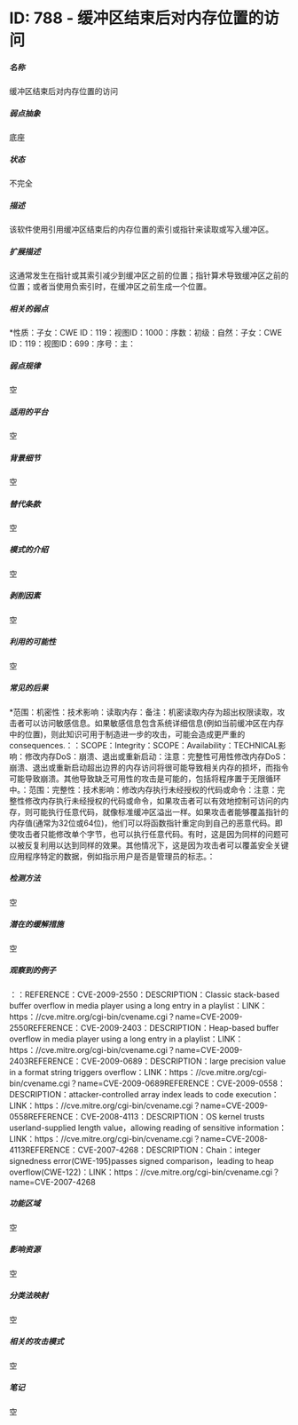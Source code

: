 # ID: 788 - 缓冲区结束后对内存位置的访问
<h5>名称</h5>缓冲区结束后对内存位置的访问
<h5>弱点抽象</h5>底座
<h5>状态</h5>不完全
<h5>描述</h5>该软件使用引用缓冲区结束后的内存位置的索引或指针来读取或写入缓冲区。
<h5>扩展描述</h5>这通常发生在指针或其索引减少到缓冲区之前的位置；指针算术导致缓冲区之前的位置；或者当使用负索引时，在缓冲区之前生成一个位置。
<h5>相关的弱点</h5>*性质：子女：CWE ID：119：视图ID：1000：序数：初级：自然：子女：CWE ID：119：视图ID：699：序号：主：
<h5>弱点规律</h5>空
<h5>适用的平台</h5>空
<h5>背景细节</h5>空
<h5>替代条款</h5>空
<h5>模式的介绍</h5>空
<h5>剥削因素</h5>空
<h5>利用的可能性</h5>空
<h5>常见的后果</h5>*范围：机密性：技术影响：读取内存：备注：机密读取内存为超出权限读取，攻击者可以访问敏感信息。如果敏感信息包含系统详细信息(例如当前缓冲区在内存中的位置)，则此知识可用于制造进一步的攻击，可能会造成更严重的consequences.：：SCOPE：Integrity：SCOPE：Availability：TECHNICAL影响：修改内存DoS：崩溃、退出或重新启动：注意：完整性可用性修改内存DoS：崩溃、退出或重新启动超出边界的内存访问将很可能导致相关内存的损坏，而指令可能导致崩溃。其他导致缺乏可用性的攻击是可能的，包括将程序置于无限循环中。：范围：完整性：技术影响：修改内存执行未经授权的代码或命令：注意：完整性修改内存执行未经授权的代码或命令，如果攻击者可以有效地控制可访问的内存，则可能执行任意代码，就像标准缓冲区溢出一样。如果攻击者能够覆盖指针的内存值(通常为32位或64位)，他们可以将函数指针重定向到自己的恶意代码。即使攻击者只能修改单个字节，也可以执行任意代码。有时，这是因为同样的问题可以被反复利用以达到同样的效果。其他情况下，这是因为攻击者可以覆盖安全关键应用程序特定的数据，例如指示用户是否是管理员的标志。：
<h5>检测方法</h5>空
<h5>潜在的缓解措施</h5>空
<h5>观察到的例子</h5>：：REFERENCE：CVE-2009-2550：DESCRIPTION：Classic stack-based buffer overflow in media player using a long entry in a playlist：LINK：https：//cve.mitre.org/cgi-bin/cvename.cgi？name=CVE-2009-2550REFERENCE：CVE-2009-2403：DESCRIPTION：Heap-based buffer overflow in media player using a long entry in a playlist：LINK：https：//cve.mitre.org/cgi-bin/cvename.cgi？name=CVE-2009-2403REFERENCE：CVE-2009-0689：DESCRIPTION：large precision value in a format string triggers overflow：LINK：https：//cve.mitre.org/cgi-bin/cvename.cgi？name=CVE-2009-0689REFERENCE：CVE-2009-0558：DESCRIPTION：attacker-controlled array index leads to code execution：LINK：https：//cve.mitre.org/cgi-bin/cvename.cgi？name=CVE-2009-0558REFERENCE：CVE-2008-4113：DESCRIPTION：OS kernel trusts userland-supplied length value，allowing reading of sensitive information：LINK：https：//cve.mitre.org/cgi-bin/cvename.cgi？name=CVE-2008-4113REFERENCE：CVE-2007-4268：DESCRIPTION：Chain：integer signedness error(CWE-195)passes signed comparison，leading to heap overflow(CWE-122)：LINK：https：//cve.mitre.org/cgi-bin/cvename.cgi？name=CVE-2007-4268
<h5>功能区域</h5>空
<h5>影响资源</h5>空
<h5>分类法映射</h5>空
<h5>相关的攻击模式</h5>空
<h5>笔记</h5>空

